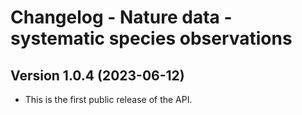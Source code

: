 # Changelog - Nature data - systematic species observations

## Version 1.0.4 (2023-06-12)
- This is the first public release of the API.
